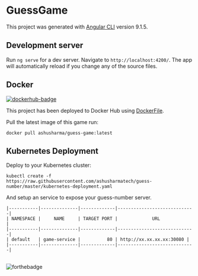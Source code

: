 # GuessGame

This project was generated with [Angular CLI](https://github.com/angular/angular-cli) version 9.1.5.



## Development server

Run `ng serve` for a dev server. Navigate to `http://localhost:4200/`. The app will automatically reload if you change any of the source files.

## Docker

[![dockerhub-badge](https://img.shields.io/badge/images%20on-Docker%20Hub-blue.svg)](https://hub.docker.com/r/ashusharma/guess-game)

This project has been deployed to Docker Hub using [DockerFile](Dockerfile).

Pull the latest image of this game run:

`docker pull ashusharma/guess-game:latest`

## Kubernetes Deployment


Deploy to your Kubernetes cluster:

`kubectl create -f https://raw.githubusercontent.com/ashusharmatech/guess-number/master/kubernetes-deployment.yaml`

And setup an service to expose your guess-number server.
```
|-----------|--------------|-------------|-----------------------------|
| NAMESPACE |     NAME     | TARGET PORT |             URL             |
|-----------|--------------|-------------|-----------------------------|
| default   | game-service |          80 | http://xx.xx.xx.xx:30080 |
|-----------|--------------|-------------|-----------------------------|
```


##

![forthebadge](https://forthebadge.com/images/badges/built-with-love.svg)

